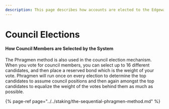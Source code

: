 ```yaml
---
description: This page describes how accounts are elected to the Edgeware council.
---
```


# Council Elections

#### How Council Members are Selected by the System

The Phragmen method is also used in the council election mechanism. When you vote for council members, you can select up to 16 different candidates, and then place a reserved bond which is the weight of your vote. Phragmen will run once on every election to determine the top candidates to assume council positions and then again amongst the top candidates to equalize the weight of the votes behind them as much as possible.

{% page-ref page="../../staking/the-sequential-phragmen-method.md" %}



